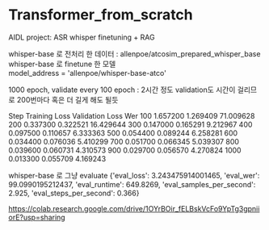 # Transformer_from_scratch
AIDL project: ASR whisper finetuning + RAG    


whisper-base 로 전처리 한 데이터 : allenpoe/atcosim_prepared_whisper_base
whisper-base 로 finetune 한 모델    
model_address = 'allenpoe/whisper-base-atco'     

1000 epoch, validate every 100 epoch : 2시간 정도
validation도 시간이 걸리므로 200번마다 혹은 더 길게 해도 될듯     

Step	Training Loss	Validation Loss	Wer
100	1.657200	1.269409	71.009628
200	0.337300	0.322521	16.429644
300	0.147000	0.165291	9.212967
400	0.097500	0.110657	6.333363
500	0.054400	0.089244	6.258281
600	0.034400	0.076036	5.410299
700	0.051700	0.066345	5.039307
800	0.039600	0.060731	4.310573
900	0.029700	0.056570	4.270824
1000	0.013300	0.055709	4.169243     

whisper-base 로 그냥 evaluate
{'eval_loss': 3.243475914001465,
 'eval_wer': 99.0990195212437,
 'eval_runtime': 649.8269,
 'eval_samples_per_second': 2.925,
 'eval_steps_per_second': 0.366}    

 https://colab.research.google.com/drive/1OYrBOir_fELBskVcFo9YpTg3gpniiorE?usp=sharing
